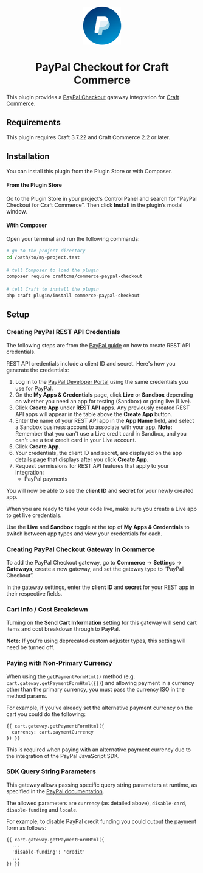 <p align="center"><img src="./src/icon.svg" width="100" height="100" alt="PayPal Checkout for Craft Commerce icon"></p>
<h1 align="center">PayPal Checkout for Craft Commerce</h1>

This plugin provides a [PayPal Checkout](https://www.paypal.com/uk/webapps/mpp/checkout) gateway integration for [Craft Commerce](https://craftcms.com/commerce).

## Requirements

This plugin requires Craft 3.7.22 and Craft Commerce 2.2 or later.

## Installation

You can install this plugin from the Plugin Store or with Composer.

#### From the Plugin Store

Go to the Plugin Store in your project’s Control Panel and search for “PayPal Checkout for Craft Commerce”. Then click **Install** in the plugin’s modal window.

#### With Composer

Open your terminal and run the following commands:

```bash
# go to the project directory
cd /path/to/my-project.test

# tell Composer to load the plugin
composer require craftcms/commerce-paypal-checkout

# tell Craft to install the plugin
php craft plugin/install commerce-paypal-checkout
```

## Setup

### Creating PayPal REST API Credentials

The following steps are from the [PayPal guide](https://www.paypal.com/us/smarthelp/article/how-do-i-create-rest-api-credentials-ts1949) on how to create REST API credentials. 

REST API credentials include a client ID and secret. Here's how you generate the credentials:

1. Log in to the [PayPal Developer Portal](https://developer.paypal.com/) using the same credentials you use for [PayPal](https://paypal.com/).
2. On the **My Apps & Credentials** page, click **Live** or **Sandbox** depending on whether you need an app for testing (Sandbox) or going live (Live).
3. Click **Create App** under **REST API** apps. Any previously created REST API apps will appear in the table above the **Create App** button.
4. Enter the name of your REST API app in the **App Name** field, and select a Sandbox business account to associate with your app.
**Note:** Remember that you can't use a Live credit card in Sandbox, and you can't use a test credit card in your Live account.
5. Click **Create App**.
6. Your credentials, the client ID and secret, are displayed on the app details page that displays after you click **Create App**.
7. Request permissions for REST API features that apply to your integration:
    - PayPal payments

You will now be able to see the **client ID** and **secret** for your newly created app.

When you are ready to take your code live, make sure you create a Live app to get live credentials.

Use the **Live** and **Sandbox** toggle at the top of **My Apps & Credentials** to switch between app types and view your credentials for each.

### Creating PayPal Checkout Gateway in Commerce

To add the PayPal Checkout gateway, go to **Commerce** → **Settings** → **Gateways**, create a new gateway, and set the gateway type to “PayPal Checkout”.

In the gateway settings, enter the **client ID** and **secret** for your REST app in their respective fields.

### Cart Info / Cost Breakdown

Turning on the **Send Cart Information** setting for this gateway will send cart items and cost breakdown through to PayPal.

**Note:** If you’re using deprecated custom adjuster types, this setting will need be turned off.

### Paying with Non-Primary Currency

When using the `getPaymentFormHtml()` method (e.g. `cart.gateway.getPaymentFormHtml({})`) and allowing payment in a currency other than the primary currency, you must pass the currency ISO in the method params.

For example, if you’ve already set the alternative payment currency on the cart you could do the following:

```twig
{{ cart.gateway.getPaymentFormHtml({
  currency: cart.paymentCurrency
}) }}
```

This is required when paying with an alternative payment currency due to the integration of the PayPal JavaScript SDK.

### SDK Query String Parameters

This gateway allows passing specific query string parameters at runtime, as specified in the [PayPal documentation](https://developer.paypal.com/docs/checkout/reference/customize-sdk/#query-parameters).

The allowed parameters are `currency` (as detailed above), `disable-card`, `disable-funding` and `locale`.

For example, to disable PayPal credit funding you could output the payment form as follows:

```twig
{{ cart.gateway.getPaymentFormHtml({
  ...
  'disable-funding': 'credit'
  ...
}) }}
```
